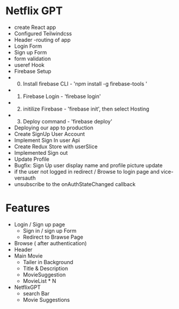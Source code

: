 # Netflix GPT

- create React app
- Configured Teilwindcss
- Header
-routing of app
- Login Form
- Sign up Form
- form validation
- useref Hook
- Firebase Setup
 - 0. Install firebase CLI - 'npm install -g firebase-tools '
 - 1. Firebase Login - 'firebase login'
 - 2. initilize Firebase - 'firebase init', then select Hosting
 - 3. Deploy command - 'firebase deploy'
- Deploying our app to production 
- Create SignUp User Account
- Implement Sign In user Api
- Create Redux Store with userSlice
- Implemented Sign out
- Update Profile
- Bugfix: Sign Up user display name and profile picture update
- if the user not logged in redirect / Browse to login page and vice-versauth
- unsubscribe to the onAuthStateChanged callback


# Features

- Login / Sign up page
  - Sign in / sign up Form
  - Redirect to Brawse Page
- Browse ( after authentication)
- Header
- Main Movie
  - Tailer in Background
  - Title & Description 
  - MovieSuggestion
  - MovieList * N
- NetflixGPT
  - search Bar
  - Movie Suggestions